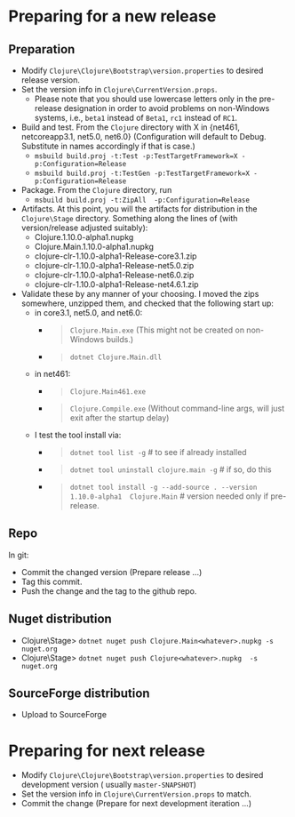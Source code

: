 <!-- -*- mode: markdown ; mode: visual-line ; coding: utf-8 -*- -->

# Preparing for a new release

## Preparation

* Modify `Clojure\Clojure\Bootstrap\version.properties` to desired release version.
* Set the version info in `Clojure\CurrentVersion.props`.
    * Please note that you should use lowercase letters only in the pre-release designation in order to avoid problems on non-Windows systems, i.e., `beta1` instead of `Beta1`, `rc1` instead of `RC1`.
* Build and test.  From the `Clojure` directory with X in {net461, netcoreapp3.1, net5.0, net6.0} (Configuration will default to Debug. Substitute in names accordingly if that is case.)
    * `msbuild build.proj -t:Test -p:TestTargetFramework=X -p:Configuration=Release`
    * `msbuild build.proj -t:TestGen -p:TestTargetFramework=X -p:Configuration=Release`
* Package.  From the `Clojure` directory, run
    * `msbuild build.proj -t:ZipAll  -p:Configuration=Release`
* Artifacts.  At this point, you will the artifacts for distribution in the `Clojure\Stage` directory.  Something along the lines of (with version/release adjusted suitably):
    * Clojure.1.10.0-alpha1.nupkg
    * Clojure.Main.1.10.0-alpha1.nupkg
    * clojure-clr-1.10.0-alpha1-Release-core3.1.zip
    * clojure-clr-1.10.0-alpha1-Release-net5.0.zip
    * clojure-clr-1.10.0-alpha1-Release-net6.0.zip
    * clojure-clr-1.10.0-alpha1-Release-net4.6.1.zip
* Validate these by any manner of your choosing.  I moved the zips somewhere, unzipped them, and checked that the following start up:
    * in core3.1, net5.0, and net6.0:
        * > `Clojure.Main.exe`          (This might not be created on non-Windows builds.)
        * > `dotnet Clojure.Main.dll`
    * in net461:
        * > `Clojure.Main461.exe`
        * > `Clojure.Compile.exe`     (Without command-line args, will just exit after the startup delay)
    * I test the tool install via:
        * > `dotnet tool list -g`                        # to see if already installed
        * > `dotnet tool uninstall clojure.main -g`      # if so, do this
        * > `dotnet tool install -g --add-source . --version 1.10.0-alpha1  Clojure.Main`    # version needed only if pre-release.


## Repo

In git:

* Commit the changed version  (Prepare release ...)
* Tag this commit.
* Push the change and the tag to the github repo.

## Nuget distribution

* Clojure\Stage> `dotnet nuget push Clojure.Main<whatever>.nupkg -s nuget.org`
* Clojure\Stage> `dotnet nuget push Clojure<whatever>.nupkg  -s nuget.org`


## SourceForge distribution

* Upload to SourceForge

# Preparing for next release

* Modify `Clojure\Clojure\Bootstrap\version.properties` to desired development version  ( usually `master-SNAPSHOT`)
* Set the version info in `Clojure\CurrentVersion.props` to match.
* Commit the change (Prepare for next development iteration ...)